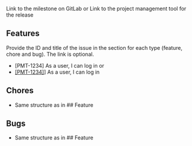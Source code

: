 Link to the milestone on GitLab
or
Link to the project management tool for the release

## Features

Provide the ID and title of the issue in the section for each type (feature, chore and bug). The link is optional.

- [PMT-1234] As a user, I can log in
or
- [[PMT-1234]](https:///project-management-tool/browse/PMT-1234)] As a user, I can log in

## Chores

- Same structure as in  ## Feature

## Bugs

- Same structure as in  ## Feature
